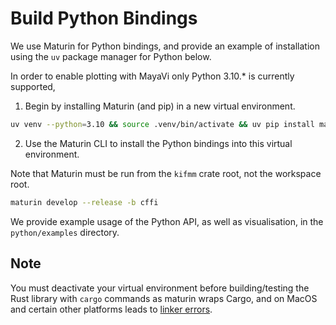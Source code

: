 # Build Python Bindings

We use Maturin for Python bindings, and provide an example of installation using the `uv` package manager for Python below.

In order to enable plotting with MayaVi only Python 3.10.* is currently supported,

1. Begin by installing Maturin (and pip) in a new virtual environment.

```bash
uv venv --python=3.10 && source .venv/bin/activate && uv pip install maturin pip
```

2. Use the Maturin CLI to install the Python bindings into this virtual environment.

Note that Maturin must be run from the `kifmm` crate root, not the workspace root.

<!-- ```bash
# Building bindings in release mode, enable Python binding
cd /path/to/kifmm/crate && maturin develop --release --features python
``` -->

```bash
maturin develop --release -b cffi
```

We provide example usage of the Python API, as well as visualisation, in the `python/examples` directory.

## Note

You must deactivate your virtual environment before building/testing the Rust library with `cargo` commands
as maturin wraps Cargo, and on MacOS and certain other platforms leads to [linker errors](https://pyo3.rs/v0.14.4/faq.html#i-cant-run-cargo-test-im-having-linker-issues-like-symbol-not-found-or-undefined-reference-to-_pyexc_systemerror).